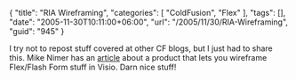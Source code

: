 {
	"title": "RIA Wireframing",
	"categories": [
		"ColdFusion",
		"Flex"
	],
	"tags": [],
	"date": "2005-11-30T10:11:00+06:00",
	"url": "/2005/11/30/RIA-Wireframing",
	"guid": "945"
}

I try not to repost stuff covered at other CF blogs, but I just had to share this. Mike Nimer has an <a href="http://www.mikenimer.com/index.cfm?mode=entry&entry=E1B111B9-4E22-1671-56DD1F9E8C7308BB">article</a> about a product that lets you wireframe Flex/Flash Form stuff in Visio. Darn nice stuff!